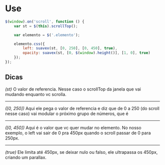 # Use

```js
$(window).on('scroll', function () {
    var st = $(this).scrollTop();

    var elemento = $('.elemento');

    elemento.css({
        left: suavex(st, [0, 250], [0, 450], true),
        opacity: suavex(st, [0, $(window).height()], [1, 0], true)
    });
});

```

## Dicas

*(st)*
O valor de referencia. Nesse caso o scrollTop da janela que vai mudando enquanto vc scrolla.
___

*([0, 250])*
Aqui ele pega o valor de referencia e diz que de 0 a 250 (do scroll nesse caso) vai modular o próximo grupo de números, que é
___

*([0, 450])*
Aqui é o valor que vc quer mudar no elemento. No nosso exemplo, o left vai sair de 0 pra 450px quando o scroll passar de 0 para 250px.
___

*(true)*
Ele limita até 450px, se deixar nulo ou falso, ele ultrapassa os 450px, criando um parallax.